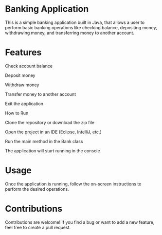 
Banking Application
===================
This is a simple banking application built in Java, that allows a user to perform basic banking operations like checking balance, depositing money, withdrawing money, and transferring money to another account.

Features
========
Check account balance

Deposit money

Withdraw money

Transfer money to another account

Exit the application

How to Run

Clone the repository or download the zip file

Open the project in an IDE (Eclipse, IntelliJ, etc.)

Run the main method in the Bank class

The application will start running in the console


Usage
======
Once the application is running, follow the on-screen instructions to perform the desired operations.

Contributions
=============
Contributions are welcome! If you find a bug or want to add a new feature, feel free to create a pull request.
